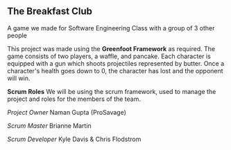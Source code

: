 ## The Breakfast Club
A game we made for Software Engineering Class with a group of 3 other people

This project was made using the **Greenfoot Framework** as required. The game consists of two players, a waffle, and pancake. Each character is equipped with a gun which shoots projectiles represented by butter. Once a character's health goes down to 0, the character has lost and the opponent will win.

**Scrum Roles**
We will be using the scrum framework, used to manage the project and roles for the members of the team.

*Project Owner*
Naman Gupta (ProSavage)

*Scrum Master*
Brianne Martin

*Scrum Developer*
Kyle Davis & Chris Flodstrom

